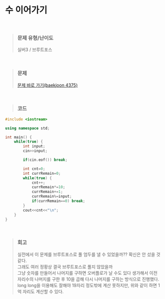 수 이어가기
====
<br/>

>### 문제 유형/난이도
>실버3 / 브루트포스
<br/>

>### 문제
> <a href="https://www.acmicpc.net/problem/4375">문제 바로 가기(baekjoon 4375)</a>

<br/>

>### 코드
```C++
#include <iostream>

using namespace std;

int main() {
    while(true) {
        int input;
        cin>>input;

        if(cin.eof()) break;

        int cnt=0;
        int currRemain=0;
        while(true) {
            cnt++;
            currRemain*=10;
            currRemain+=1;
            currRemain%=input;
            if(currRemain==0) break;
        }
        cout<<cnt<<"\n";
    }
}
```
<br/>

>### 회고
>실전에서 이 문제를 브루트포스로 풀 엄두를 낼 수 있었을까?? 확신은 안 섰을 것 같다.  
>그래도 여러 정황상 결국 브루트포스로 풀지 않았을까  
>그냥 숫자를 만들어서 나머지를 구하면 오버플로가 날 수도 있다 생가해서 이전 자리수의 나머지를 구한 후 10을 곱해 다시 나머지를 구하는 방식으로 진행했다.  
>long long을 이용해도 잘해야 19자리 정도밖에 계산 못하지만, 위와 같이 하면 1억 자리도 계산할 수 있다.  
